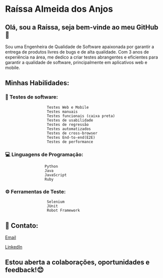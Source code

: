 # Raíssa Almeida dos Anjos 

##  Olá, sou a Raíssa, seja bem-vinde ao meu GitHub 👋


Sou uma Engenheira de Qualidade de Software apaixonada por garantir a entrega de produtos livres de bugs e de alta qualidade.
Com 3 anos de experiência na área, me dedico a criar testes abrangentes e eficientes para garantir a qualidade de software, principalmente em aplicativos web e mobile.

 ## Minhas Habilidades:
 
### 🔎 Testes de software: 
                       Testes Web e Mobile
                       Testes manuais
                       Testes funcionais (caixa preta)
                       Testes de usabilidade
                       Testes de regressão
                       Testes automatizados
                       Testes de cross-browser
                       Testes End-to-end(E2E)
                       Testes de performance 

### 💻 Linguagens de Programação: 
                      Python
                      Java
                      JavaScript
                      Ruby

### ⚙ Ferramentas de Teste:
                       Selenium
                       JUnit
                       Robot Framework

## 📧 Contato:
[Email](araissaalmeida@hotmail.com)

[LinkedIn](https://www.linkedin.com/in/raissaalmeidadosanjos/)

## Estou aberta a colaborações, oportunidades e feedback!😊

